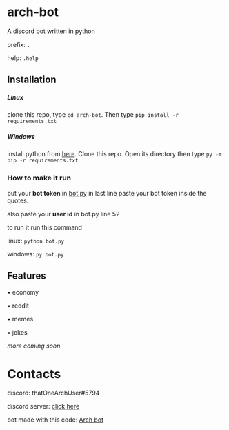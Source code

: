 # arch-bot
A discord bot written in python

prefix: `.`

help: `.help`

## Installation
##### Linux
clone this repo, type `cd arch-bot`. Then type `pip install -r requirements.txt`

##### Windows
install python from [here](https://python.org). Clone this repo. Open its directory then type `py -m pip -r requirements.txt`

### How to make it run
put your **bot token** in [bot.py](../master/bot.py) in last line paste your bot token inside the quotes.

also paste your **user id** in bot.py line 52

to run it run this command

linux: `python bot.py`

windows: `py bot.py`

## Features
• economy

• reddit

• memes

• jokes

*more coming soon*

# Contacts

discord: thatOneArchUser#5794

discord server: [click here](https://discord.gg/aw4AcZys6p)

bot made with this code: [Arch bot](https://top.gg/bot/859869941535997972)
